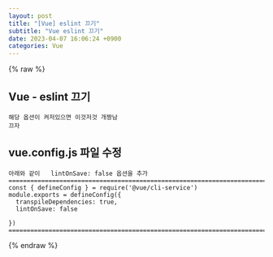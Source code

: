 ```yaml
---  
layout: post  
title: "[Vue] eslint 끄기"  
subtitle: "Vue eslint 끄기"  
date: 2023-04-07 16:06:24 +0900  
categories: Vue  
---  
```

{% raw %}  
## Vue - eslint 끄기  
  
	해당 옵션이 켜저있으면 이것저것 개짱남  
	끄자  
  
## vue.config.js 파일 수정  
  
	아래와 같이   lintOnSave: false 옵션을 추가  
	=================================================================================================================  
	const { defineConfig } = require('@vue/cli-service')  
	module.exports = defineConfig({  
	  transpileDependencies: true,  
	  lintOnSave: false  
  
	})  
	=================================================================================================================  
{% endraw %}